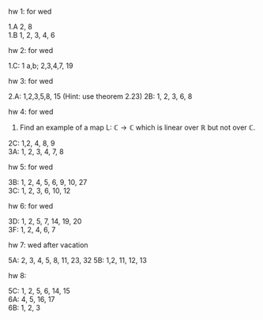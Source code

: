 hw 1: for wed

1.A 2, 8  
1.B 1, 2, 3, 4, 6  

hw 2: for wed  

1.C: 1 a,b; 2,3,4,7, 19   

hw 3: for wed  

2.A: 1,2,3,5,8, 15 (Hint: use theorem 2.23) 
2B: 1, 2, 3, 6, 8   

hw 4: for wed  

1) Find an example of a map L: $\mathbb{C} \to \mathbb{C}$ which is linear over $\mathbb{R}$ but not over $\mathbb{C}$.  


2C: 1,2, 4, 8, 9    
3A: 1, 2, 3, 4, 7, 8   

hw 5: for wed  

3B: 1, 2, 4, 5, 6, 9, 10, 27   
3C: 1, 2, 3, 6, 10, 12  

hw 6: for wed

3D: 1, 2, 5, 7, 14, 19, 20  
3F: 1, 2, 4, 6, 7  

hw 7: wed after vacation

5A: 2, 3, 4, 5, 8, 11, 23, 32
5B: 1,2, 11, 12, 13  

hw 8: 

5C: 1, 2, 5, 6, 14, 15   
6A: 4, 5, 16, 17  
6B: 1, 2, 3  


<!--  -->
<!-- hw 3: for friday -->
<!--  -->
<!-- 2A: 11, 15   -->
<!--  -->
<!--  -->
<!-- hw 4: for friday -->
<!--  -->
<!-- 3A: 1, 2, 3, 4, 7, 8   -->
<!--  -->
<!-- hw 5: fri -->
<!--  -->
<!-- Give the correct statement of 3.64 and its proof. If your version of the book has an error. -->
<!-- 3D: 1, 2, 3, 7, 14, 16, 18   -->
<!--  -->
<!-- hw 6: fri -->
<!--  -->
<!-- 3E: 1, 3, 6, 13 -->
<!-- 3F: 1, 3, 5, 9 -->
<!--  -->
